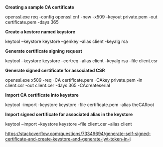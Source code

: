 **Creating a sample CA certificate**

openssl.exe req -config openssl.cnf -new -x509 -keyout private.pem -out certificate.pem -days 365


**Create a kestore named keystore**

keytool –keystore keystore –genkey –alias client -keyalg rsa


**Generate certificate signing request**

keytool –keystore keystore –certreq –alias client –keyalg rsa –file client.csr


**Generate signed certificate for associated CSR**

openssl.exe x509 -req -CA certificate.pem -CAkey private.pem -in client.csr -out client.cer -days 365 -CAcreateserial


**Import CA certificate into keystore**

keytool -import -keystore keystore -file certificate.pem -alias theCARoot


**Import signed certificate for associated alias in the keystore**

keytool –import –keystore keystore –file client.cer –alias client


https://stackoverflow.com/questions/73349694/generate-self-signed-certificate-and-create-keystore-and-generate-jwt-token-in-j